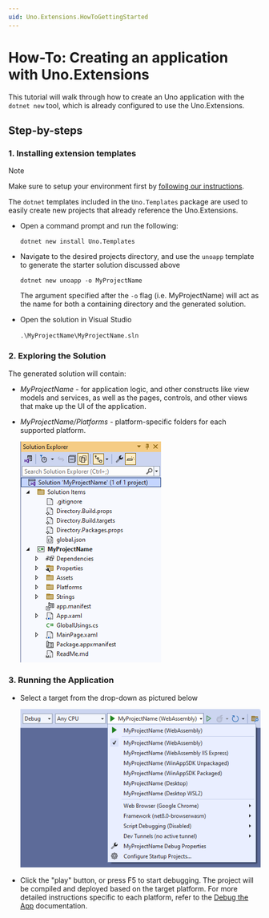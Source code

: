 ```yaml
---
uid: Uno.Extensions.HowToGettingStarted
---
```

# How-To: Creating an application with Uno.Extensions

This tutorial will walk through how to create an Uno application with the `dotnet new` tool, which is already configured to use the Uno.Extensions.

## Step-by-steps

### 1. Installing extension templates

> [!NOTE]
> Make sure to setup your environment first by [following our instructions](xref:Uno.GetStarted.vs2022).

The `dotnet` templates included in the `Uno.Templates` package are used to easily create new projects that already reference the Uno.Extensions.

* Open a command prompt and run the following:

    ```dotnetcli
    dotnet new install Uno.Templates
    ```

* Navigate to the desired projects directory, and use the `unoapp` template to generate the starter solution discussed above

    ```dotnetcli
    dotnet new unoapp -o MyProjectName
    ```

    The argument specified after the `-o` flag (i.e. MyProjectName) will act as the name for both a containing directory and the generated solution.

* Open the solution in Visual Studio

    `.\MyProjectName\MyProjectName.sln`

### 2. Exploring the Solution

The generated solution will contain:

* *MyProjectName* - for application logic, and other constructs like view models and services, as well as the pages, controls, and other views that make up the UI of the application.
* *MyProjectName/Platforms* - platform-specific folders for each supported platform.

    ![The structure of the generated solution](./Learn/images/ProjectStructure-min.png)

### 3. Running the Application

* Select a target from the drop-down as pictured below

    ![A screenshot of the generated targets](./Learn/images/GeneratedTargets-min.png)

* Click the "play" button, or press F5 to start debugging. The project will be compiled and deployed based on the target platform. For more detailed instructions specific to each platform, refer to the [Debug the App](xref:Uno.GettingStarted.CreateAnApp.VS2022#debug-the-app) documentation.